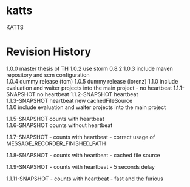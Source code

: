 katts
=====

KATTS

Revision History
================
1.0.0             master thesis of TH 
1.0.2             use storm 0.8.2
1.0.3             include maven repository and scm configuration      
1.0.4             dummy release (tom)
1.0.5             dummy release (lorenz)
1.1.0             include evaluation and waiter projects into the main project - no heartbeat
1.1.1-SNAPSHOT    no heartbeat
1.1.2-SNAPSHOT    heartbeat     
1.1.3-SNAPSHOT    heartbeat
                  new cachedFileSource     
1.1.0             include evaluation and waiter projects into the main project

1.1.5-SNAPSHOT    counts with heartbeat       
1.1.6-SNAPSHOT    counts without heartbeat    

1.1.7-SNAPSHOT    - counts with heartbeat 
                  - correct usage of MESSAGE_RECORDER_FINISHED_PATH
                  
1.1.8-SNAPSHOT    - counts with heartbeat 
                  - cached file source

1.1.9-SNAPSHOT    - counts with heartbeat 
                  - 5 seconds delay
                  
1.1.11-SNAPSHOT   - counts with heartbeat 
                  - fast and the furious                  